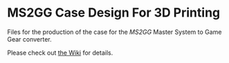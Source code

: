 # MS2GG Case Design For 3D Printing

Files for the production of the case for the *MS2GG* Master System to Game Gear
converter.

Please check out [the Wiki](https://github.com/ms2gg/doc/wiki) for details.
